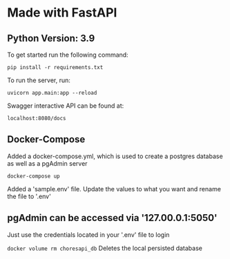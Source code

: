 # Made with FastAPI

## Python Version: 3.9

To get started run the following command:

```pip install -r requirements.txt```

To run the server, run:

```uvicorn app.main:app --reload```

Swagger interactive API can be found at:

``` localhost:8080/docs ```

## Docker-Compose

Added a docker-compose.yml, which is used to create a postgres database as well as a pgAdmin server

``` docker-compose up ```

Added a 'sample.env' file. Update the values to what you want and rename the file to '.env'

## pgAdmin can be accessed via '127.00.0.1:5050'

Just use the credentials located in your '.env' file to login

```docker volume rm choresapi_db```
Deletes the local persisted database
